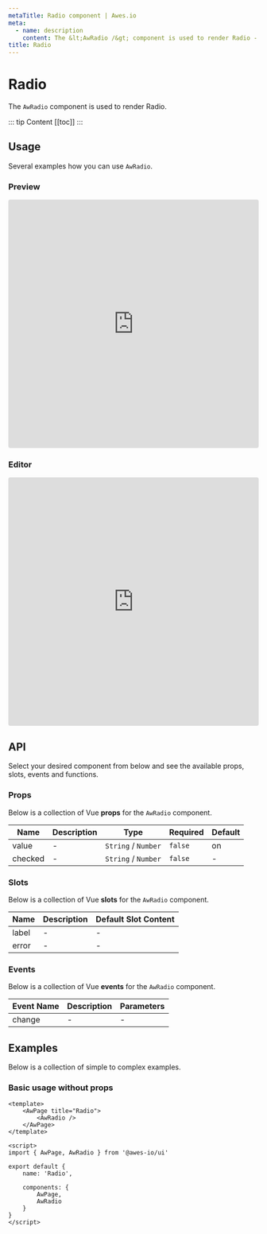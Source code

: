 ```yaml
---
metaTitle: Radio сomponent | Awes.io
meta:
  - name: description
    content: The &lt;AwRadio /&gt; component is used to render Radio - UI Vue component for Awes.io.
title: Radio
---
```

# Radio

The `AwRadio` component is used to render Radio.

::: tip Content
[[toc]]
:::

## Usage
Several examples how you can use `AwRadio`.

### Preview
<iframe
     src='https://codesandbox.io/embed/github/awes-io/client/tree/master/examples/basic-ui?autoresize=1&fontsize=14&hidenavigation=1&initialpath=%2Faw-radio&module=%2Fpages%2Faw-radio.vue&theme=dark&view=preview'
     style='width:100%; height:500px; border:0; border-radius: 4px; overflow:hidden;'
     title='basic-ui'
     allow='geolocation; microphone; camera; midi; vr; accelerometer; gyroscope; payment; ambient-light-sensor; encrypted-media; usb'
     sandbox='allow-modals allow-forms allow-popups allow-scripts allow-same-origin'
   ></iframe>

### Editor
<iframe
     src='https://codesandbox.io/embed/github/awes-io/client/tree/master/examples/basic-ui?autoresize=1&fontsize=14&hidenavigation=1&initialpath=%2Faw-radio&module=%2Fpages%2Faw-radio.vue&theme=dark&view=editor'
     style='width:100%; height:500px; border:0; border-radius: 4px; overflow:hidden;'
     title='basic-ui'
     allow='geolocation; microphone; camera; midi; vr; accelerometer; gyroscope; payment; ambient-light-sensor; encrypted-media; usb'
     sandbox='allow-modals allow-forms allow-popups allow-scripts allow-same-origin'
   ></iframe>

## API
Select your desired component from below and see the available props, slots, events and functions.

### Props
Below is a collection of Vue **props** for the `AwRadio` component.
<!-- @vuese:AwRadio:props:start -->
|Name|Description|Type|Required|Default|
|---|---|---|---|---|
|value|-|`String` /  `Number`|`false`|on|
|checked|-|`String` /  `Number`|`false`|-|

<!-- @vuese:AwRadio:props:end -->





### Slots
Below is a collection of Vue **slots** for the `AwRadio` component.
<!-- @vuese:AwRadio:slots:start -->
|Name|Description|Default Slot Content|
|---|---|---|
|label|-|-|
|error|-|-|

<!-- @vuese:AwRadio:slots:end -->






### Events
Below is a collection of Vue **events** for the `AwRadio` component.
<!-- @vuese:AwRadio:events:start -->
|Event Name|Description|Parameters|
|---|---|---|
|change|-|-|

<!-- @vuese:AwRadio:events:end -->






## Examples
Below is a collection of simple to complex examples.

### Basic usage without props
```vue
<template>
    <AwPage title="Radio">
        <AwRadio />
    </AwPage>
</template>

<script>
import { AwPage, AwRadio } from '@awes-io/ui'

export default {
    name: 'Radio',

    components: {
        AwPage,
        AwRadio
    }
}
</script>

```

